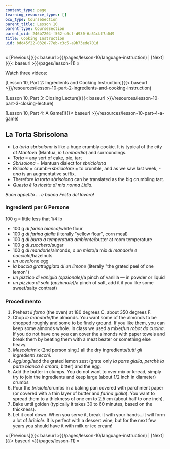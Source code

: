 ```yaml
---
content_type: page
learning_resource_types: []
ocw_type: CourseSection
parent_title: Lesson 10
parent_type: CourseSection
parent_uid: 246b7204-f562-c6cf-d930-6a51cbf7a049
title: Cooking Instruction
uid: bdd45f22-0320-77eb-c3c5-a9b73ede701d
---
```


« [Previous]({{< baseurl >}}/pages/lesson-10/language-instruction) | [Next]({{< baseurl >}}/pages/lesson-11) »

Watch three videos:

[Lesson 10, Part 2: Ingredients and Cooking Instruction]({{< baseurl >}}/resources/lesson-10-part-2-ingredients-and-cooking-instruction)

[Lesson 10, Part 3: Closing Lecture]({{< baseurl >}}/resources/lesson-10-part-3-closing-lecture)

[Lesson 10, Part 4: A Game!]({{< baseurl >}}/resources/lesson-10-part-4-a-game)

La Torta Sbrisolona
-------------------

*   _La torta sbrisolona_ is like a huge crumbly cookie. It is typical of the city of _Mantova_ (Mantua, _in Lombardia_) and surroundings.
*   _Torta_ = any sort of cake, pie, tart
*   _Sbrisolona_ = Mantuan dialect for _sbriciolona_
*   _Briciola_ = crumb→_sbriciolare_ = to crumble, and as we saw last week, -_ona_ is an augmentative suffix.
*   Therefore _la torta sbrisolona_ can be translated as the big crumbling tart.
*   _Questa è la ricetta di mia nonna Lidia._

_Buon appetito ... e buona Festa del lavoro!_

### Ingredienti per 6 Persone

100 g = little less that 1/4 lb

*   100 g _di farina bianca_/white flour
*   100 g _di farina gialla_ (literally "yellow flour", corn meal)
*   100 g _di burro a temperatura ambiente_/butter at room temperature
*   100 g _di zucchero_/sugar
*   100 g _di mandorle_/almonds, _o un misto_/a mix _di mandorle e nocciole_/hazelnuts
*   _un uovo_/one egg
*   _la buccia grattuggiata di un limone_ (literally "the grated peel of one lemon")
*   _un pizzico di vaniglia (opzionale)_/a pinch of vanilla — in powder or liquid
*   _un pizzico di sale (opzionale)_/a pinch of salt, add it if you like some sweet/salty contrast)

### Procedimento

1.  Preheat _il forno_ (the oven) at 180 degrees C, about 350 degrees F.
2.  Chop _le mandorle_/the almonds. You want some of the almonds to be chopped roughly and some to be finely ground. If you like them, you can keep some almonds whole. In class we used a mixer/_un robot da cucina_. If you do not have one you can cover the almonds with paper towels and break them by beating them with a meat beater or something else heavy.
3.  _Mescola_/mix (2nd person sing.) all the dry ingredients/_tutti gli ingredienti secchi_.
4.  _Aggiungi_/add the grated lemon zest (grate only _la parte gialla, perchè la parte bianca è amara_, bitter) and the egg.
5.  Add the butter in clumps. You do not want to over mix or knead, simply try to join the ingredients and keep large (about 1/2 inch in diameter) crumbs
6.  Pour the _briciole_/crumbs in a baking pan covered with parchment paper (or covered with a thin layer of butter and _farina gialla_). You want to spread them to a thickness of one cm to 2.5 cm (about half to one inch).
7.  Bake until golden (typically it takes 30 to 60 minutes, based on the thickness).
8.  Let it cool down. When you serve it, break it with your hands...it will form a lot of _briciole_. It is perfect with a dessert wine, but for the next few years you should have it with milk or ice cream!

« [Previous]({{< baseurl >}}/pages/lesson-10/language-instruction) | [Next]({{< baseurl >}}/pages/lesson-11) »